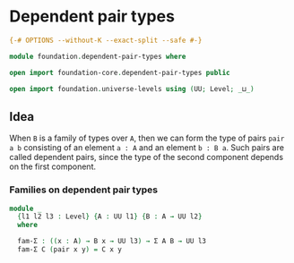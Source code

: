 # Dependent pair types

```agda
{-# OPTIONS --without-K --exact-split --safe #-}

module foundation.dependent-pair-types where

open import foundation-core.dependent-pair-types public

open import foundation.universe-levels using (UU; Level; _⊔_)
```

## Idea

When `B` is a family of types over `A`, then we can form the type of pairs `pair a b` consisting of an element `a : A` and an element `b : B a`. Such pairs are called dependent pairs, since the type of the second component depends on the first component. 

### Families on dependent pair types

```agda
module _
  {l1 l2 l3 : Level} {A : UU l1} {B : A → UU l2}
  where

  fam-Σ : ((x : A) → B x → UU l3) → Σ A B → UU l3
  fam-Σ C (pair x y) = C x y
```
